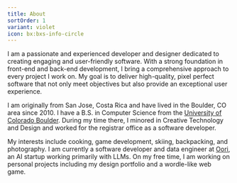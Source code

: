 ```yaml
---
title: About
sortOrder: 1
variant: violet
icon: bx:bxs-info-circle
---
```

I am a passionate and experienced developer and designer dedicated to creating engaging and user-friendly software. With a strong foundation in front-end and back-end development, I bring a comprehensive approach to every project I work on. My goal is to deliver high-quality, pixel perfect software that not only meet objectives but also provide an exceptional user experience.

I am originally from San Jose, Costa Rica and have lived in the Boulder, CO area since 2010. I have a B.S. in Computer Science from the [University of Colorado Boulder](https://www.cu.edu/). During my time there, I minored in Creative Technology and Design and worked for the registrar office as a software developer.

My interests include cooking, game development, skiing, backpacking, and photography. I am currently a software developer and data engineer at [Oori](https://oori.dev), an AI startup working primarily with LLMs. On my free time, I am working on personal projects including my design portfolio and a wordle-like web game.